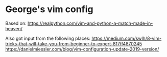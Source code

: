 # George's vim config

Based on:
https://realpython.com/vim-and-python-a-match-made-in-heaven/

Also got input from the following places:
https://medium.com/swlh/8-vim-tricks-that-will-take-you-from-beginner-to-expert-817ff4870245
https://danielmiessler.com/blog/vim-configuration-update-2019-version/
